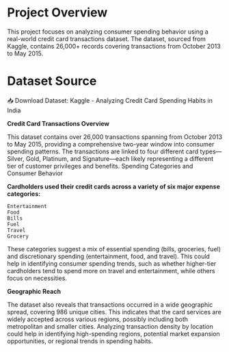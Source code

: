 # Project Overview

This project focuses on analyzing consumer spending behavior using a real-world credit card transactions dataset. The dataset, sourced from Kaggle, contains 26,000+ records covering transactions from October 2013 to May 2015.

# Dataset Source

📥 Download Dataset: Kaggle - Analyzing Credit Card Spending Habits in India

<b>Credit Card Transactions Overview</B>

This dataset contains over 26,000 transactions spanning from October 2013 to May 2015, providing a comprehensive two-year window into consumer spending patterns. The transactions are linked to four different card types—Silver, Gold, Platinum, and Signature—each likely representing a different tier of customer privileges and benefits.
Spending Categories and Consumer Behavior

<b>Cardholders used their credit cards across a variety of six major expense categories:</b>

    Entertainment
    Food
    Bills
    Fuel
    Travel
    Grocery

These categories suggest a mix of essential spending (bills, groceries, fuel) and discretionary spending (entertainment, food, and travel). This could help in identifying consumer spending trends, such as whether higher-tier cardholders tend to spend more on travel and entertainment, while others focus on necessities.

<b>Geographic Reach</b>

The dataset also reveals that transactions occurred in a wide geographic spread, covering 986 unique cities. This indicates that the card services are widely accepted across various regions, possibly including both metropolitan and smaller cities. Analyzing transaction density by location could help in identifying high-spending regions, potential market expansion opportunities, or regional trends in spending habits.

